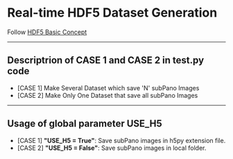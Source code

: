 # Real-time HDF5 Dataset Generation
Follow [HDF5 Basic Concept](https://heathered-freon-621.notion.site/HDF5-How-to-use-h5py-for-making-dataset-or-database-DB-in-python-24dc231719f34e96bc1e5d8d24f7bd1f) 

---
## Descriptrion of CASE 1 and CASE 2 in test.py code
- [CASE 1] Make Several Dataset which save 'N' subPano Images
- [CASE 2] Make Only One Dataset that save all subPano Images

---
## Usage of global parameter **USE_H5**
- [CASE 1] **"USE_H5 = True"**: Save subPano images in h5py extension file.
- [CASE 2] **"USE_H5 = False"**: Save subPano images in local folder.

